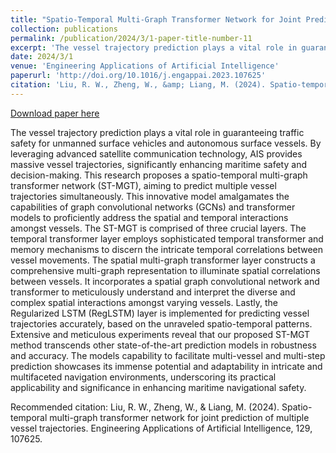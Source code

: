 ```yaml
---
title: "Spatio-Temporal Multi-Graph Transformer Network for Joint Prediction of Multiple Vessel Trajectories"
collection: publications
permalink: /publication/2024/3/1-paper-title-number-11
excerpt: 'The vessel trajectory prediction plays a vital role in guaranteeing traffic safety for unmanned surface vehicles and autonomous surface vessels. By leveraging advanced satellite communication technology, AIS provides massive vessel trajectories, significantly enhancing maritime safety and decision-making. This research proposes a spatio-temporal multi-graph transformer network (ST-MGT), aiming to predict multiple vessel trajectories simultaneously. This innovative model amalgamates the capabilities of graph convolutional networks (GCNs) and transformer models to proficiently address the spatial and temporal interactions amongst vessels. The ST-MGT is comprised of three crucial layers. The temporal transformer layer employs sophisticated temporal transformer and memory mechanisms to discern the intricate temporal correlations between vessel movements. The spatial multi-graph transformer layer constructs a comprehensive multi-graph representation to illuminate spatial correlations between vessels. It incorporates a spatial graph convolutional network and transformer to meticulously understand and interpret the diverse and complex spatial interactions amongst varying vessels. Lastly, the Regularized LSTM (RegLSTM) layer is implemented for predicting vessel trajectories accurately, based on the unraveled spatio-temporal patterns. Extensive and meticulous experiments reveal that our proposed ST-MGT method transcends other state-of-the-art prediction models in robustness and accuracy. The models capability to facilitate multi-vessel and multi-step prediction showcases its immense potential and adaptability in intricate and multifaceted navigation environments, underscoring its practical applicability and significance in enhancing maritime navigational safety.'
date: 2024/3/1
venue: 'Engineering Applications of Artificial Intelligence'
paperurl: 'http://doi.org/10.1016/j.engappai.2023.107625'
citation: 'Liu, R. W., Zheng, W., &amp; Liang, M. (2024). Spatio-temporal multi-graph transformer network for joint prediction of multiple vessel trajectories. Engineering Applications of Artificial Intelligence, 129, 107625.'
---
```


<a href='http://doi.org/10.1016/j.engappai.2023.107625'>Download paper here</a>

The vessel trajectory prediction plays a vital role in guaranteeing traffic safety for unmanned surface vehicles and autonomous surface vessels. By leveraging advanced satellite communication technology, AIS provides massive vessel trajectories, significantly enhancing maritime safety and decision-making. This research proposes a spatio-temporal multi-graph transformer network (ST-MGT), aiming to predict multiple vessel trajectories simultaneously. This innovative model amalgamates the capabilities of graph convolutional networks (GCNs) and transformer models to proficiently address the spatial and temporal interactions amongst vessels. The ST-MGT is comprised of three crucial layers. The temporal transformer layer employs sophisticated temporal transformer and memory mechanisms to discern the intricate temporal correlations between vessel movements. The spatial multi-graph transformer layer constructs a comprehensive multi-graph representation to illuminate spatial correlations between vessels. It incorporates a spatial graph convolutional network and transformer to meticulously understand and interpret the diverse and complex spatial interactions amongst varying vessels. Lastly, the Regularized LSTM (RegLSTM) layer is implemented for predicting vessel trajectories accurately, based on the unraveled spatio-temporal patterns. Extensive and meticulous experiments reveal that our proposed ST-MGT method transcends other state-of-the-art prediction models in robustness and accuracy. The models capability to facilitate multi-vessel and multi-step prediction showcases its immense potential and adaptability in intricate and multifaceted navigation environments, underscoring its practical applicability and significance in enhancing maritime navigational safety.

Recommended citation: Liu, R. W., Zheng, W., & Liang, M. (2024). Spatio-temporal multi-graph transformer network for joint prediction of multiple vessel trajectories. Engineering Applications of Artificial Intelligence, 129, 107625.